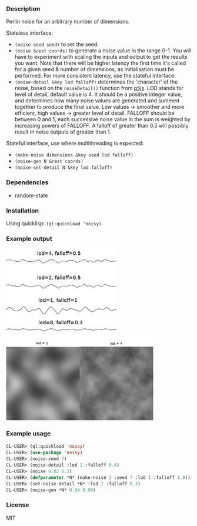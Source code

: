 ### Description
Perlin noise for an arbitrary number of dimensions.

Stateless interface:
* `(noise-seed seed)` to set the seed.
* `(noise &rest coords)` to generate a noise value in the range 0-1. You will have to experiment with scaling the inputs and output to get the results you want. Note that there will be higher latency the first time it's called for a given seed & number of dimensions, as initialisation must be performed. For more consistent latency, use the stateful interface.
* `(noise-detail &key lod falloff)` determines the 'character' of the noise, based on the `noiseDetail()` function from [p5js](https://p5js.org/reference/#/p5/noiseDetail). LOD stands for level of detail, default value is 4. It should be a positive integer value, and determines how many noise values are generated and summed together to produce the final value. Low values -> smoother and more efficient, high values -> greater level of detail. FALLOFF should be between 0 and 1, each successive noise value in the sum is weighted by increasing powers of FALLOFF. A falloff of greater than 0.5 will possibly result in noise outputs of greater than 1.

Stateful interface, use where multithreading is expected:
* `(make-noise dimensions &key seed lod falloff)`
* `(noise-gen N &rest coords)`
* `(noise-set-detail N &key lod falloff)`


### Dependencies
* random-state

### Installation
Using quicklisp: `(ql:quickload 'noisy)`.

### Example output
![visualisation of different noise configurations in 1 dimension](https://github.com/Kevinpgalligan/noisy/blob/master/noise.png)
![visualisation of different noise configurations in 2 dimensions](https://github.com/Kevinpgalligan/noisy/blob/master/2d-noise.png)

### Example usage
```lisp
CL-USER> (ql:quickload 'noisy)
CL-USER> (use-package 'noisy)
CL-USER> (noise-seed 7)
CL-USER> (noise-detail :lod 2 :falloff 0.4)
CL-USER> (noise 0.02 0.3)
CL-USER> (defparameter *N* (make-noise 2 :seed 7 :lod 1 :falloff 1.0))
CL-USER> (set-noise-detail *N* :lod 2 :falloff 0.3)
CL-USER> (noise-gen *N* 0.04 0.09)
```

### License
MIT

